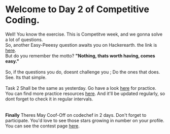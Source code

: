 # Welcome to Day 2 of Competitive Coding.

Well! You know the exercise. This is Competitve week, and we gonna solve a lot of questions. <br>
So, another Easy-Peeesy question awaits you on Hackerearth. the link is [here](https://www.hackerearth.com/cmpcoding2).
<br>
But do you remember the motto? <b> "Nothing, thats worth having, comes easy."</b> 
<br>
<br>
So, if the questions you do, doesnt challenge you ; Do the ones that does. See. Its that simple.
<br><br>
Task 2 Shall be the same as yesterday. Go have a look [here](https://www.hackerrank.com/domains/algorithms) for practice.<br>
You can find more practice resources [here](https://github.com/SubhamPanigrahi/Induction-2020/blob/master/Competitive%20Coding/resources.md). And it'll be updated regularly, so dont forget to check it in regular intervals.
<br><br><br>
<b>Finally</b>
Theres May Coof-Off on codechef in 2 days. Don't forget to participate. You'd love to see those stars growing in number on your profile. You can see the contest page [here](https://www.codechef.com/COOK118).
